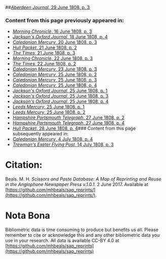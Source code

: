 ##[*Aberdeen Journal*, 29 June 1808, p. 3](https://mhbeals.github.io/sap_html/Aberdeen-Journal/Aberdeen-Journal-29-June-1808-p-3)

### Content from this page previously appeared in:
+ [*Morning Chronicle*, 16 June 1808, p. 3](https://mhbeals.github.io/sap_html/Morning-Chronicle/Morning-Chronicle-16-June-1808-p-3)
+ [*Jackson's Oxford Journal*, 18 June 1808, p. 4](https://mhbeals.github.io/sap_html/Jackson's-Oxford-Journal/Jackson's-Oxford-Journal-18-June-1808-p-4)
+ [*Caledonian Mercury*, 20 June 1808, p. 3](https://mhbeals.github.io/sap_html/Caledonian-Mercury/Caledonian-Mercury-20-June-1808-p-3)
+ [*Hull Packet*, 21 June 1808, p. 2](https://mhbeals.github.io/sap_html/Hull-Packet/Hull-Packet-21-June-1808-p-2)
+ [*The Times*, 21 June 1808, p. 3](https://mhbeals.github.io/sap_html/The-Times/The-Times-21-June-1808-p-3)
+ [*Morning Chronicle*, 22 June 1808, p. 3](https://mhbeals.github.io/sap_html/Morning-Chronicle/Morning-Chronicle-22-June-1808-p-3)
+ [*The Times*, 22 June 1808, p. 2](https://mhbeals.github.io/sap_html/The-Times/The-Times-22-June-1808-p-2)
+ [*Caledonian Mercury*, 23 June 1808, p. 3](https://mhbeals.github.io/sap_html/Caledonian-Mercury/Caledonian-Mercury-23-June-1808-p-3)
+ [*Caledonian Mercury*, 25 June 1808, p. 2](https://mhbeals.github.io/sap_html/Caledonian-Mercury/Caledonian-Mercury-25-June-1808-p-2)
+ [*Caledonian Mercury*, 25 June 1808, p. 3](https://mhbeals.github.io/sap_html/Caledonian-Mercury/Caledonian-Mercury-25-June-1808-p-3)
+ [*Caledonian Mercury*, 25 June 1808, p. 4](https://mhbeals.github.io/sap_html/Caledonian-Mercury/Caledonian-Mercury-25-June-1808-p-4)
+ [*Jackson's Oxford Journal*, 25 June 1808, p. 1](https://mhbeals.github.io/sap_html/Jackson's-Oxford-Journal/Jackson's-Oxford-Journal-25-June-1808-p-1)
+ [*Jackson's Oxford Journal*, 25 June 1808, p. 3](https://mhbeals.github.io/sap_html/Jackson's-Oxford-Journal/Jackson's-Oxford-Journal-25-June-1808-p-3)
+ [*Jackson's Oxford Journal*, 25 June 1808, p. 4](https://mhbeals.github.io/sap_html/Jackson's-Oxford-Journal/Jackson's-Oxford-Journal-25-June-1808-p-4)
+ [*Leeds Mercury*, 25 June 1808, p. 1](https://mhbeals.github.io/sap_html/Leeds-Mercury/Leeds-Mercury-25-June-1808-p-1)
+ [*Leeds Mercury*, 25 June 1808, p. 2](https://mhbeals.github.io/sap_html/Leeds-Mercury/Leeds-Mercury-25-June-1808-p-2)
+ [*Hampshire Portsmouth Telegraph*, 27 June 1808, p. 2](https://mhbeals.github.io/sap_html/Hampshire-Portsmouth-Telegraph/Hampshire-Portsmouth-Telegraph-27-June-1808-p-2)
+ [*Hampshire Portsmouth Telegraph*, 27 June 1808, p. 4](https://mhbeals.github.io/sap_html/Hampshire-Portsmouth-Telegraph/Hampshire-Portsmouth-Telegraph-27-June-1808-p-4)
+ [*Hull Packet*, 28 June 1808, p. 4](https://mhbeals.github.io/sap_html/Hull-Packet/Hull-Packet-28-June-1808-p-4)### Content from this page subsequently appeared in:
+ [*Caledonian Mercury*, 4 July 1808, p. 4](https://mhbeals.github.io/sap_html/Caledonian-Mercury/Caledonian-Mercury-4-July-1808-p-4)
+ [*Trewman's Exeter Flying Post*, 14 July 1808, p. 3](https://mhbeals.github.io/sap_html/Trewman's-Exeter-Flying-Post/Trewman's-Exeter-Flying-Post-14-July-1808-p-3)
                    
# Citation: 

Beals. M. H. *Scissors and Paste Database: A Map of Reprinting and Reuse in the Anglophone Newspaper Press v.1.0.1.* 2 June 2017. Available at [https://github.com/mhbeals/sap_reprints/](https://github.com/mhbeals/sap_reprints/). 
                    
# Nota Bona

Bibliometric data is time consuming to produce but benefits us all. Please remember to cite or acknowledge this and any other bibliometric data you use in your research. All data is available CC-BY 4.0 at [https://github.com/mhbeals/sap_reprints](https://github.com/mhbeals/sap_reprints)